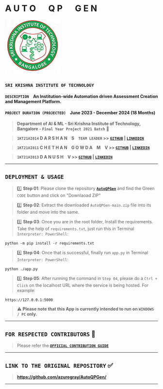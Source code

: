 # **A U T O &emsp; Q P &emsp; G E N**

![SKIT Emblem](https://raw.githubusercontent.com/azuregray/AutoQPGen/main/Assets/SKIT_Emblem.jpg)
### **`SRI KRISHNA INSTITUTE OF TECHNOLOGY`**

#### `DESCRIPTION` &ensp; An Institution-wide Automation driven Assessment Creation and Management Platform.

#### `PROJECT DURATION (PROJECTED)` &ensp; June 2023 - December 2024 (18 Months)

> **Department of AI & ML - Sri Krishna Institute of Technology, Bangalore - `Final Year Project 2021 Batch`** 💙

> **`1KT21AI014` D A R S H A N &ensp; S &ensp; `TEAM LEADER` >> [**`GITHUB`**](https://github.com/azuregray/) | [**`LINKEDIN`**](https://linkedin.com/in/arcticblue)**

> **`1KT21AI011` C H E T H A N &ensp; G O W D A &ensp; M &ensp; V >> [**`GITHUB`**](https://github.com/chethangowdamv) | [**`LINKEDIN`**](https://www.linkedin.com/in/chethan-gowda-m-v-98a2a0229)**

> **`1KT21AI013` D A N U S H &ensp; V >> [**`GITHUB`**](https://github.com/DANUSHv1) | [**`LINKEDIN`**](https://www.linkedin.com/in/masterofseas)**

---
## **`DEPLOYMENT & USAGE`**
> 1️⃣ **Step 01**: Please clone the repository [**`AutoQPGen`**](https://github.com/azuregray/AutoQPGen) and find the Green `CODE` button and click on "Downlaoad ZIP"

> 2️⃣ **Step 02**: Extract the downloaded `AutoQPGen-main.zip` file into its folder and move into the same.

> 3️⃣ **Step 03**: Once you are in the root folder, Install the requirements. Take the help of `requirements.txt`, just run this in Terminal `Interpreter: PowerShell`:
```
python -m pip install -r requirements.txt
```

> 4️⃣ **Step 04**: Once that is successful, finally run `app.py` in Terminal `Interpreter: PowerShell`:
```
python ./app.py
```

> 5️⃣ **Step 05**: After running the command in `Step 04`, please do a `Ctrl + Click` on the localhost URL where the service is being hosted.
For example:
```
https://127.0.0.1:5000
```


> ⚠️ **Please note that this App is currently intended to run on `WINDOWS / PC` only.**

---
## **`FOR RESPECTED CONTRIBUTORS`** 🔰
> Please refer the [**`OFFICIAL CONTRIBUTION GUIDE`**](https://docs.github.com/en/get-started/exploring-projects-on-github/contributing-to-a-project) 
---

## **`LINK TO THE ORIGINAL REPOSITORY`** ✅

> **https://github.com/azuregray/AutoQPGen/**

---
